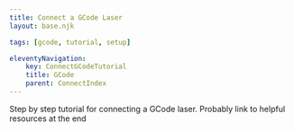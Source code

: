 ```yaml
---
title: Connect a GCode Laser
layout: base.njk

tags: [gcode, tutorial, setup]

eleventyNavigation:
    key: ConnectGCodeTutorial
    title: GCode
    parent: ConnectIndex
---
```

Step by step tutorial for connecting a GCode laser. Probably link to helpful resources at the end